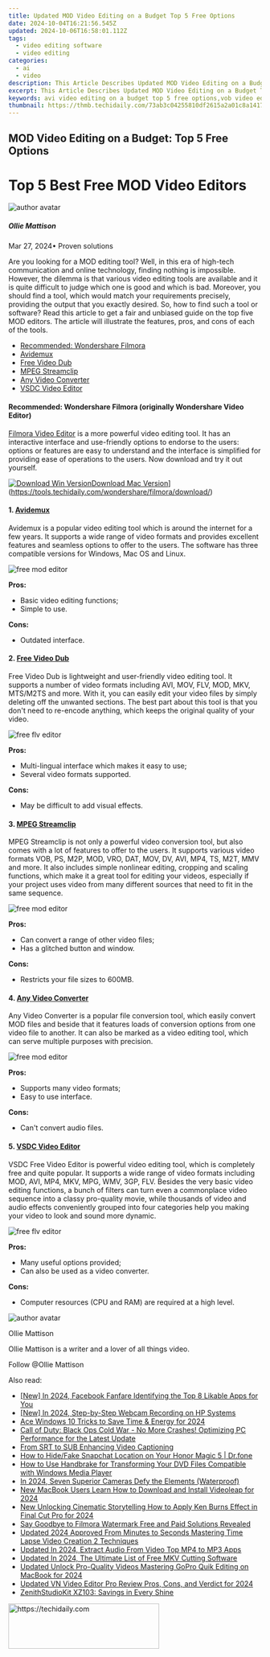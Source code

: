 ```yaml
---
title: Updated MOD Video Editing on a Budget Top 5 Free Options
date: 2024-10-04T16:21:56.545Z
updated: 2024-10-06T16:58:01.112Z
tags: 
  - video editing software
  - video editing
categories: 
  - ai
  - video
description: This Article Describes Updated MOD Video Editing on a Budget Top 5 Free Options
excerpt: This Article Describes Updated MOD Video Editing on a Budget Top 5 Free Options
keywords: avi video editing on a budget top 5 free options,vob video editing on a budget top 5 free options,wmv video editing on a budget top 5 free options,webm video editing on a budget top 10 free options,wmv video editing on a budget top free options,mod video editing on a budget top 5 free options,mod video editing on a budget the best free options
thumbnail: https://thmb.techidaily.com/73ab3c04255810df2615a2a01c8a14174dd9b221f2d60ec5b3831dd32989cbba.jpg
---
```


## MOD Video Editing on a Budget: Top 5 Free Options

# Top 5 Best Free MOD Video Editors

![author avatar](https://images.wondershare.com/filmora/article-images/ollie-mattison.jpg)

##### Ollie Mattison

 Mar 27, 2024• Proven solutions

Are you looking for a MOD editing tool? Well, in this era of high-tech communication and online technology, finding nothing is impossible. However, the dilemma is that various video editing tools are available and it is quite difficult to judge which one is good and which is bad. Moreover, you should find a tool, which would match your requirements precisely, providing the output that you exactly desired. So, how to find such a tool or software? Read this article to get a fair and unbiased guide on the top five MOD editors. The article will illustrate the features, pros, and cons of each of the tools.

* [Recommended: Wondershare Filmora](#tab%5F06)
* [Avidemux](#tab%5F01)
* [Free Video Dub](#tab%5F02)
* [MPEG Streamclip](#tab%5F03)
* [Any Video Converter](#tab%5F04)
* [VSDC Video Editor](#tab%5F05)

#### Recommended: Wondershare Filmora (originally Wondershare Video Editor)

[Filmora Video Editor](https://tools.techidaily.com/wondershare/filmora/download/) is a more powerful video editing tool. It has an interactive interface and use-friendly options to endorse to the users: options or features are easy to understand and the interface is simplified for providing ease of operations to the users. Now download and try it out yourself.

[![Download Win Version](https://images.wondershare.com/filmora/guide/download-btn-win.jpg)](https://tools.techidaily.com/wondershare/filmora/download/)[Download Mac Version](https://images.wondershare.com/filmora/guide/download-btn-mac.jpg)](https://tools.techidaily.com/wondershare/filmora/download/)

#### 1\. [Avidemux](http://avidemux-mswin.sourceforge.net/)

Avidemux is a popular video editing tool which is around the internet for a few years. It supports a wide range of video formats and provides excellent features and seamless options to offer to the users. The software has three compatible versions for Windows, Mac OS and Linux.

![free mod editor](https://images.wondershare.com/topic/video-editing/avidemux.jpg "free mod editor")

**Pros:**

* Basic video editing functions;
* Simple to use.

**Cons:**

* Outdated interface.

#### 2\. [Free Video Dub](http://www.dvdvideosoft.com/products/dvd/Free-Video-Dub.htm)

Free Video Dub is lightweight and user-friendly video editing tool. It supports a number of video formats including AVI, MOV, FLV, MOD, MKV, MTS/M2TS and more. With it, you can easily edit your video files by simply deleting off the unwanted sections. The best part about this tool is that you don't need to re-encode anything, which keeps the original quality of your video.

![free flv editor](https://images.wondershare.com/images/multimedia/video-editor/videodub.jpg "free flv editor")

**Pros:**

* Multi-lingual interface which makes it easy to use;
* Several video formats supported.

**Cons:**

* May be difficult to add visual effects.

#### 3\. [MPEG Streamclip](http://www.squared5.com/)

MPEG Streamclip is not only a powerful video conversion tool, but also comes with a lot of features to offer to the users. It supports various video formats VOB, PS, M2P, MOD, VRO, DAT, MOV, DV, AVI, MP4, TS, M2T, MMV and more. It also includes simple nonlinear editing, cropping and scaling functions, which make it a great tool for editing your videos, especially if your project uses video from many different sources that need to fit in the same sequence.

![free mod editor](https://images.wondershare.com/images/multimedia/online-video-converter/mpeg-streamclip.jpg "free mod editor")

**Pros:**

* Can convert a range of other video files;
* Has a glitched button and window.

**Cons:**

* Restricts your file sizes to 600MB.

#### 4\. [Any Video Converter](http://www.any-video-converter.com/products/for%5Fvideo%5Ffree/)

Any Video Converter is a popular file conversion tool, which easily convert MOD files and beside that it features loads of conversion options from one video file to another. It can also be marked as a video editing tool, which can serve multiple purposes with precision.

![free mod editor](https://images.wondershare.com/images/multimedia/video-editor/any-video-converter.jpg "free mod editor")

**Pros:**

* Supports many video formats;
* Easy to use interface.

**Cons:**

* Can't convert audio files.

#### 5\. [VSDC Video Editor](http://vsdc-free-video-editor.software.informer.com/)

VSDC Free Video Editor is powerful video editing tool, which is completely free and quite popular. It supports a wide range of video formats including MOD, AVI, MP4, MKV, MPG, WMV, 3GP, FLV. Besides the very basic video editing functions, a bunch of filters can turn even a commonplace video sequence into a classy pro-quality movie, while thousands of video and audio effects conveniently grouped into four categories help you making your video to look and sound more dynamic.

![free flv editor](https://images.wondershare.com/images/multimedia/video-editor/vsdc-video-editor.jpg "free flv editor")

**Pros:**

* Many useful options provided;
* Can also be used as a video converter.

**Cons:**

* Computer resources (CPU and RAM) are required at a high level.

![author avatar](https://images.wondershare.com/filmora/article-images/ollie-mattison.jpg)

Ollie Mattison

Ollie Mattison is a writer and a lover of all things video.

Follow @Ollie Mattison

<ins class="adsbygoogle"
      style="display:block"
      data-ad-client="ca-pub-7571918770474297"
      data-ad-slot="8358498916"
      data-ad-format="auto"
      data-full-width-responsive="true"></ins>

<span class="atpl-alsoreadstyle">Also read:</span>
<div><ul>
<li><a href="https://facebook-video-files.techidaily.com/new-in-2024-facebook-fanfare-identifying-the-top-8-likable-apps-for-you/"><u>[New] In 2024, Facebook Fanfare Identifying the Top 8 Likable Apps for You</u></a></li>
<li><a href="https://visual-screen-recording.techidaily.com/new-in-2024-step-by-step-webcam-recording-on-hp-systems/"><u>[New] In 2024, Step-by-Step Webcam Recording on HP Systems</u></a></li>
<li><a href="https://extra-resources.techidaily.com/ace-windows-10-tricks-to-save-time-and-energy-for-2024/"><u>Ace Windows 10 Tricks to Save Time & Energy for 2024</u></a></li>
<li><a href="https://win-able.techidaily.com/call-of-duty-black-ops-cold-war-no-more-crashes-optimizing-pc-performance-for-the-latest-update/"><u>Call of Duty: Black Ops Cold War - No More Crashes! Optimizing PC Performance for the Latest Update</u></a></li>
<li><a href="https://extra-lessons.techidaily.com/from-srt-to-sub-enhancing-video-captioning/"><u>From SRT to SUB Enhancing Video Captioning</u></a></li>
<li><a href="https://location-social.techidaily.com/how-to-hidefake-snapchat-location-on-your-honor-magic-5-drfone-by-drfone-virtual-android/"><u>How to Hide/Fake Snapchat Location on Your Honor Magic 5 | Dr.fone</u></a></li>
<li><a href="https://discover-awesome.techidaily.com/how-to-use-handbrake-for-transforming-your-dvd-files-compatible-with-windows-media-player/"><u>How to Use Handbrake for Transforming Your DVD Files Compatible with Windows Media Player</u></a></li>
<li><a href="https://extra-guidance.techidaily.com/in-2024-seven-superior-cameras-defy-the-elements-waterproof/"><u>In 2024, Seven Superior Cameras Defy the Elements (Waterproof)</u></a></li>
<li><a href="https://ai-driven-video-production.techidaily.com/new-macbook-users-learn-how-to-download-and-install-videoleap-for-2024/"><u>New MacBook Users Learn How to Download and Install Videoleap for 2024</u></a></li>
<li><a href="https://ai-driven-video-production.techidaily.com/new-unlocking-cinematic-storytelling-how-to-apply-ken-burns-effect-in-final-cut-pro-for-2024/"><u>New Unlocking Cinematic Storytelling How to Apply Ken Burns Effect in Final Cut Pro for 2024</u></a></li>
<li><a href="https://ai-driven-video-production.techidaily.com/say-goodbye-to-filmora-watermark-free-and-paid-solutions-revealed/"><u>Say Goodbye to Filmora Watermark Free and Paid Solutions Revealed</u></a></li>
<li><a href="https://ai-driven-video-production.techidaily.com/updated-2024-approved-from-minutes-to-seconds-mastering-time-lapse-video-creation-2-techniques/"><u>Updated 2024 Approved From Minutes to Seconds Mastering Time Lapse Video Creation 2 Techniques</u></a></li>
<li><a href="https://ai-driven-video-production.techidaily.com/updated-in-2024-extract-audio-from-video-top-mp4-to-mp3-apps/"><u>Updated In 2024, Extract Audio From Video Top MP4 to MP3 Apps</u></a></li>
<li><a href="https://ai-driven-video-production.techidaily.com/updated-in-2024-the-ultimate-list-of-free-mkv-cutting-software/"><u>Updated In 2024, The Ultimate List of Free MKV Cutting Software</u></a></li>
<li><a href="https://ai-driven-video-production.techidaily.com/updated-unlock-pro-quality-videos-mastering-gopro-quik-editing-on-macbook-for-2024/"><u>Updated Unlock Pro-Quality Videos Mastering GoPro Quik Editing on MacBook for 2024</u></a></li>
<li><a href="https://ai-driven-video-production.techidaily.com/updated-vn-video-editor-pro-review-pros-cons-and-verdict-for-2024/"><u>Updated VN Video Editor Pro Review Pros, Cons, and Verdict for 2024</u></a></li>
<li><a href="https://snapchat-videos.techidaily.com/zenithstudiokit-xz103-savings-in-every-shine/"><u>ZenithStudioKit XZ103: Savings in Every Shine</u></a></li>
</ul></div>

<!-- affiliate ads begin -->
<a href="https://aligracehair.sjv.io/c/5597632/1896505/19272" target="_top" id="1896505">
  <img src="//a.impactradius-go.com/display-ad/19272-1896505" border="0" alt="https://techidaily.com" width="300" height="90"/>
</a>
<img height="0" width="0" src="https://aligracehair.sjv.io/i/5597632/1896505/19272" style="position:absolute;visibility:hidden;" border="0" />
<!-- affiliate ads end -->

